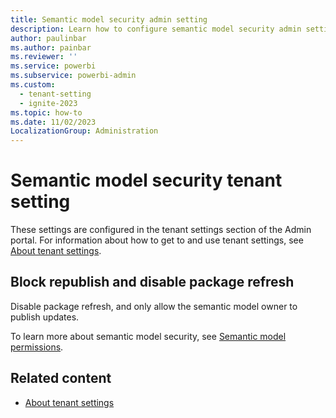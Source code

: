 ```yaml
---
title: Semantic model security admin setting
description: Learn how to configure semantic model security admin settings in Fabric.
author: paulinbar
ms.author: painbar
ms.reviewer: ''
ms.service: powerbi
ms.subservice: powerbi-admin
ms.custom:
  - tenant-setting
  - ignite-2023
ms.topic: how-to
ms.date: 11/02/2023
LocalizationGroup: Administration
---
```


# Semantic model security tenant setting

These settings are configured in the tenant settings section of the Admin portal. For information about how to get to and use tenant settings, see [About tenant settings](tenant-settings-index.md).

## Block republish and disable package refresh

Disable package refresh, and only allow the semantic model owner to publish updates.

To learn more about semantic model security, see [Semantic model permissions](/power-bi/connect-data/service-datasets-permissions).

## Related content

* [About tenant settings](tenant-settings-index.md)
